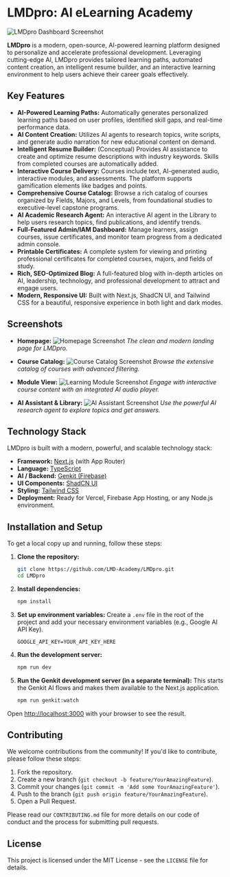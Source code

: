 
# LMDpro: AI eLearning Academy

![LMDpro Dashboard Screenshot](/public/screenshots/dashboard.png)

**LMDpro** is a modern, open-source, AI-powered learning platform designed to personalize and accelerate professional development. Leveraging cutting-edge AI, LMDpro provides tailored learning paths, automated content creation, an intelligent resume builder, and an interactive learning environment to help users achieve their career goals effectively.

## Key Features

-   **AI-Powered Learning Paths:** Automatically generates personalized learning paths based on user profiles, identified skill gaps, and real-time performance data.
-   **AI Content Creation:** Utilizes AI agents to research topics, write scripts, and generate audio narration for new educational content on demand.
-   **Intelligent Resume Builder:** (Conceptual) Provides AI assistance to create and optimize resume descriptions with industry keywords. Skills from completed courses are automatically added.
-   **Interactive Course Delivery:** Courses include text, AI-generated audio, interactive modules, and assessments. The platform supports gamification elements like badges and points.
-   **Comprehensive Course Catalog:** Browse a rich catalog of courses organized by Fields, Majors, and Levels, from foundational studies to executive-level capstone programs.
-   **AI Academic Research Agent:** An interactive AI agent in the Library to help users research topics, find publications, and identify trends.
-   **Full-Featured Admin/IAM Dashboard:** Manage learners, assign courses, issue certificates, and monitor team progress from a dedicated admin console.
-   **Printable Certificates:** A complete system for viewing and printing professional certificates for completed courses, majors, and fields of study.
-   **Rich, SEO-Optimized Blog:** A full-featured blog with in-depth articles on AI, leadership, technology, and professional development to attract and engage users.
-   **Modern, Responsive UI:** Built with Next.js, ShadCN UI, and Tailwind CSS for a beautiful, responsive experience in both light and dark modes.

## Screenshots

-   **Homepage:**
    ![Homepage Screenshot](/public/screenshots/homepage.png)
    *The clean and modern landing page for LMDpro.*

-   **Course Catalog:**
    ![Course Catalog Screenshot](/public/screenshots/courses.png)
    *Browse the extensive catalog of courses with advanced filtering.*

-   **Module View:**
    ![Learning Module Screenshot](/public/screenshots/module.png)
    *Engage with interactive course content with an integrated AI audio player.*

-   **AI Assistant & Library:**
    ![AI Assistant Screenshot](/public/screenshots/library.png)
    *Use the powerful AI research agent to explore topics and get answers.*

## Technology Stack

LMDpro is built with a modern, powerful, and scalable technology stack:

-   **Framework:** [Next.js](https://nextjs.org/) (with App Router)
-   **Language:** [TypeScript](https://www.typescriptlang.org/)
-   **AI / Backend:** [Genkit (Firebase)](https://firebase.google.com/docs/genkit)
-   **UI Components:** [ShadCN UI](https://ui.shadcn.com/)
-   **Styling:** [Tailwind CSS](https://tailwindcss.com/)
-   **Deployment:** Ready for Vercel, Firebase App Hosting, or any Node.js environment.

## Installation and Setup

To get a local copy up and running, follow these steps:

1.  **Clone the repository:**
    ```sh
    git clone https://github.com/LMD-Academy/LMDpro.git
    cd LMDpro
    ```

2.  **Install dependencies:**
    ```sh
    npm install
    ```

3.  **Set up environment variables:**
    Create a `.env` file in the root of the project and add your necessary environment variables (e.g., Google AI API Key).
    ```env
    GOOGLE_API_KEY=YOUR_API_KEY_HERE
    ```

4.  **Run the development server:**
    ```sh
    npm run dev
    ```

5.  **Run the Genkit development server (in a separate terminal):**
    This starts the Genkit AI flows and makes them available to the Next.js application.
    ```sh
    npm run genkit:watch
    ```

Open [http://localhost:3000](http://localhost:3000) with your browser to see the result.

## Contributing

We welcome contributions from the community! If you'd like to contribute, please follow these steps:

1.  Fork the repository.
2.  Create a new branch (`git checkout -b feature/YourAmazingFeature`).
3.  Commit your changes (`git commit -m 'Add some YourAmazingFeature'`).
4.  Push to the branch (`git push origin feature/YourAmazingFeature`).
5.  Open a Pull Request.

Please read our `CONTRIBUTING.md` file for more details on our code of conduct and the process for submitting pull requests.

## License

This project is licensed under the MIT License - see the `LICENSE` file for details.
